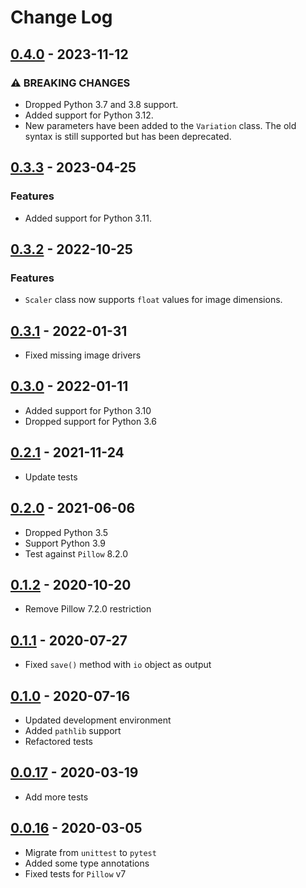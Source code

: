 # Change Log

## [0.4.0](https://github.com/dldevinc/variations/tree/v0.4.0) - 2023-11-12

### ⚠ BREAKING CHANGES

-   Dropped Python 3.7 and 3.8 support.
-   Added support for Python 3.12.
-   New parameters have been added to the `Variation` class. The old syntax 
    is still supported but has been deprecated.

## [0.3.3](https://github.com/dldevinc/variations/tree/v0.3.3) - 2023-04-25

### Features

-   Added support for Python 3.11.

## [0.3.2](https://github.com/dldevinc/variations/tree/v0.3.2) - 2022-10-25

### Features

-   `Scaler` class now supports `float` values for image dimensions.

## [0.3.1](https://github.com/dldevinc/variations/tree/v0.3.1) - 2022-01-31

-   Fixed missing image drivers

## [0.3.0](https://github.com/dldevinc/variations/tree/v0.3.0) - 2022-01-11

-   Added support for Python 3.10
-   Dropped support for Python 3.6

## [0.2.1](https://github.com/dldevinc/variations/tree/v0.2.1) - 2021-11-24

-   Update tests

## [0.2.0](https://github.com/dldevinc/variations/tree/v0.2.0) - 2021-06-06

-   Dropped Python 3.5
-   Support Python 3.9
-   Test against `Pillow` 8.2.0

## [0.1.2](https://github.com/dldevinc/variations/tree/v0.1.2) - 2020-10-20

-   Remove Pillow 7.2.0 restriction

## [0.1.1](https://github.com/dldevinc/variations/tree/v0.1.1) - 2020-07-27

-   Fixed `save()` method with `io` object as output

## [0.1.0](https://github.com/dldevinc/variations/tree/v0.1.0) - 2020-07-16

-   Updated development environment
-   Added `pathlib` support
-   Refactored tests

## [0.0.17](https://github.com/dldevinc/variations/tree/v0.0.17) - 2020-03-19

-   Add more tests

## [0.0.16](https://github.com/dldevinc/variations/tree/v0.0.16) - 2020-03-05

-   Migrate from `unittest` to `pytest`
-   Added some type annotations
-   Fixed tests for `Pillow` v7
